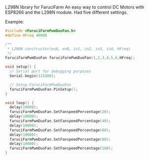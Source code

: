 L298N library for FaruciFarm
An easy way to control DC Motors with ESP8266 and the L298N module.
Had five different settings.

Example:
```cpp
#include <FaruciFarmPwmDuoFan.h>
#define HFreq 40000

/**
 * L298N constructor(enA, enB, in1, in2, in3, in4, HFreq)
 */
FaruciFarmPwmDuoFan faruciFarmPwmDuoFan(1,2,3,4,5,6,HFreq);

void setup() {
  // Serial port for debugging purposes
  Serial.begin(115200);

  // Setup FaruciFarmPwmDuoFan
  faruciFarmPwmDuoFan.PinSetup();
}

void loop() {
  delay(10000);
  faruciFarmPwmDuoFan.SetFanspeedPercentage(20);
  delay(10000);
  faruciFarmPwmDuoFan.SetFanspeedPercentage(40);
  delay(10000);
  faruciFarmPwmDuoFan.SetFanspeedPercentage(60);
  delay(10000);
  faruciFarmPwmDuoFan.SetFanspeedPercentage(80);
  delay(10000);
  faruciFarmPwmDuoFan.SetFanspeedPercentage(100);
}
```